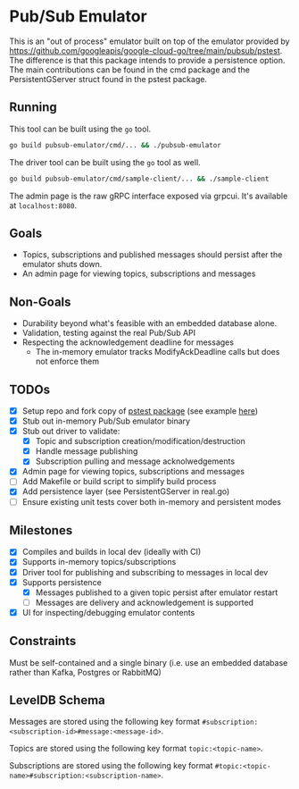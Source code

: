 # Pub/Sub Emulator

This is an "out of process" emulator built on top of the emulator 
provided by https://github.com/googleapis/google-cloud-go/tree/main/pubsub/pstest.
The difference is that this package intends to provide a persistence option.
The main contributions can be found in the cmd package and the PersistentGServer struct
found in the pstest package.

## Running

This tool can be built using the `go` tool.

```sh
go build pubsub-emulator/cmd/... && ./pubsub-emulator
```

The driver tool can be built using the `go` tool as well.

```sh
go build pubsub-emulator/cmd/sample-client/... && ./sample-client
```

The admin page is the raw gRPC interface exposed via grpcui. It's available at `localhost:8080`.

## Goals

- Topics, subscriptions and published messages should persist after the emulator shuts down.
- An admin page for viewing topics, subscriptions and messages

## Non-Goals

- Durability beyond what's feasible with an embedded database alone.
- Validation, testing against the real Pub/Sub API
- Respecting the acknowledgement deadline for messages
  - The in-memory emulator tracks ModifyAckDeadline calls but does not enforce them 

## TODOs

   - [x] Setup repo and fork copy of [pstest package](https://github.com/googleapis/google-cloud-go/tree/main/pubsub/pstest) (see example [here](https://github.com/fullstorydev/emulators))
   - [x] Stub out in-memory Pub/Sub emulator binary
   - [x] Stub out driver to validate:
     - [x] Topic and subscription creation/modification/destruction
     - [x] Handle message publishing
     - [x] Subscription pulling and message acknolwedgements
   - [x] Admin page for viewing topics, subscriptions and messages
   - [ ] Add Makefile or build script to simplify build process
   - [x] Add persistence layer (see PersistentGServer in real.go)
   - [ ] Ensure existing unit tests cover both in-memory and persistent modes

## Milestones

  - [x] Compiles and builds in local dev (ideally with CI)
  - [x] Supports in-memory topics/subscriptions 
  - [x] Driver tool for publishing and subscribing to messages in local dev
  - [x] Supports persistence
    - [x] Messages published to a given topic persist after emulator restart
    - [ ] Messages are delivery and acknowledgement is supported
  - [x] UI for inspecting/debugging emulator contents

## Constraints

Must be self-contained and a single binary (i.e. use an embedded database rather than Kafka, Postgres or RabbitMQ)

## LevelDB Schema

Messages are stored using the following key format `#subscription:<subscription-id>#message:<message-id>`.

Topics are stored using the following key format `topic:<topic-name>`.

Subscriptions are stored using the following key format `#topic:<topic-name>#subscription:<subscription-name>`.